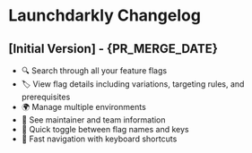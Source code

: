# Launchdarkly Changelog

## [Initial Version] - {PR_MERGE_DATE}

- 🔍 Search through all your feature flags
- 🏷️ View flag details including variations, targeting rules, and prerequisites
- 🌍 Manage multiple environments
- 👥 See maintainer and team information
- 🔄 Quick toggle between flag names and keys
- 🏃 Fast navigation with keyboard shortcuts
